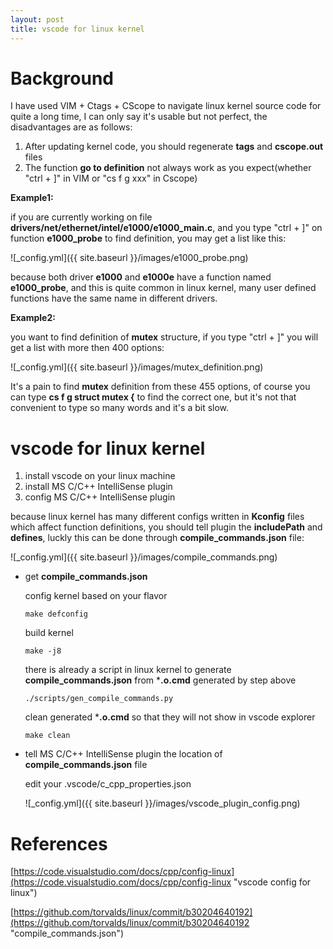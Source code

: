 ```yaml
---
layout: post
title: vscode for linux kernel
---
```


# Background
I have used VIM + Ctags + CScope to navigate linux kernel source code for quite a long time, I can only say it's usable but not perfect, the disadvantages are as follows:

1. After updating kernel code, you should regenerate **tags** and **cscope.out** files
2. The function **go to definition** not always work as you expect(whether "ctrl + ]" in VIM or "cs f g xxx" in Cscope)

**Example1:**

if you are currently working on file **drivers/net/ethernet/intel/e1000/e1000_main.c**, and you type "ctrl + ]" on function **e1000_probe** to find definition, you may get a list like this:

![_config.yml]({{ site.baseurl }}/images/e1000_probe.png)

because both driver **e1000** and **e1000e** have a function named **e1000_probe**, and this is quite common in linux kernel, many user defined functions have the same name in different drivers.

**Example2:**

you want to find definition of **mutex** structure, if you type "ctrl + ]" you will get a list with more then 400 options:

![_config.yml]({{ site.baseurl }}/images/mutex_definition.png)
    
It's a pain to find **mutex** definition from these 455 options, of course you can type **cs f g struct mutex {** to find the correct one, but it's not that convenient to type so many words and it's a bit slow.

# vscode for linux kernel
1. install vscode on your linux machine
2. install MS C/C++ IntelliSense plugin
3. config MS C/C++ IntelliSense plugin

because linux kernel has many different configs written in **Kconfig** files which affect function definitions, you should tell plugin the **includePath** and **defines**, luckly this can be done through **compile_commands.json** file:

![_config.yml]({{ site.baseurl }}/images/compile_commands.png)

- get **compile_commands.json**

    config kernel based on your flavor
    ```shell
    make defconfig
    ```
    build kernel
    ```shell
    make -j8
    ```
    there is already a script in linux kernel to generate **compile_commands.json** from ***.o.cmd** generated by step above
    ```shell
    ./scripts/gen_compile_commands.py
    ```
    clean generated ***.o.cmd** so that they will not show in vscode explorer
    ```shell
    make clean
    ```
- tell MS C/C++ IntelliSense plugin the location of **compile_commands.json** file

    edit your .vscode/c_cpp_properties.json

    ![_config.yml]({{ site.baseurl }}/images/vscode_plugin_config.png)

# References
[https://code.visualstudio.com/docs/cpp/config-linux](https://code.visualstudio.com/docs/cpp/config-linux "vscode config for linux")

[https://github.com/torvalds/linux/commit/b30204640192](https://github.com/torvalds/linux/commit/b30204640192 "compile_commands.json")